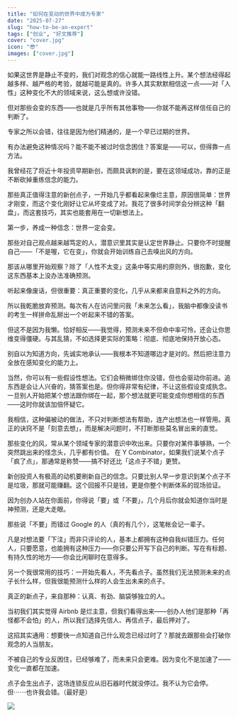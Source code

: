 ```yaml
---
title: "如何在变动的世界中成为专家"
date: "2025-07-27"
slug: "how-to-be-an-expert"
tags: ["创业", "好文推荐"]
cover: "cover.jpg"
icon: "😎"
images: ["cover.jpg"]
---
```

如果这世界是静止不变的，我们对观念的信心就能一路线性上升。某个想法经得起越多样、越严格的考验，就越可能是真的。许多人其实默默相信这一点——对「人性」这种变化不大的领域来说，这么想或许没错。



但对那些会变的东西——也就是几乎所有其他事物——你就不能再这样信任自己的判断了。



专家之所以会错，往往是因为他们精通的，是一个早已过期的世界。



有办法避免这种情况吗？能不能不被过时信念困住？答案是——可以，但得靠一点方法。



我曾经花了将近十年投资早期新创，而颇具讽刺的是，要在这领域成功，靠的正是不断砍掉重练信念的能力。



那些真正值得注意的新创点子，一开始几乎都看起来像烂主意，原因很简单：世界才刚变，而这个变化刚好让它从坏变成了对。我花了很多时间学会分辨这种「翻盘」，而这套技巧，其实也能套用在一切新想法上。



第一步，养成一种信念：世界一定会变。



那些对自己观点越来越笃定的人，潜意识里其实是认定世界静止。只要你不时提醒自己——「不是喔，它在变」，你就会开始训练自己去嗅出风的方向。



那该从哪里开始观察？除了「人性不太变」这条中等实用的原则外，很抱歉，变化这东西基本上没办法准确预测。



听起来像废话，但很重要：真正重要的变化，几乎从来都来自意料之外的方向。



所以我乾脆放弃预测。每次有人在访问里问我「未来怎么看」，我脑中都像没读书的考生一样拼命乱掰出一个听起来不错的答案。



但这不是因为我懒。恰好相反——我觉得，预测未来不但命中率可怜，还会让你思维变得僵硬。与其乱猜，不如选择更实际的策略：彻底、彻底地保持开放心态。



别自以为知道方向，先诚实地承认——我根本不知道哪边才是对的。然后把注意力全放在感知变化的能力上。



当然，你可以有一些假设性想法。它们会稍微绑住你没错，但也会驱动你前进。追东西是会让人兴奋的，猜答案也是。但你得非常有纪律，不让这些假设变成执念。
一旦别人开始把某个想法跟你绑在一起，那个想法就更可能变成你想相信的东西——这时你就该加倍怀疑它。



我相信，这种偏被动的做法，不只对判断想法有帮助，连产出想法也一样管用。真正的诀窍不是「刻意去想」，而是解决问题时，不打断那些莫名冒出来的直觉。



那些变化的风，常从某个领域专家的潜意识中吹出来。只要你对某件事够熟，一个突然跳出来的怪念头，几乎都有价值。
在 Y Combinator，如果我们说某个点子「疯了点」，那通常是称赞——搞不好还比「这点子不错」更赞。



新创投资人有极高的动机要刷新自己的信念。只要比别人早一步意识到某个点子不是垃圾，那就可能赚翻。这个回报不只是钱，更是你整个判断体系的现场验证。



因为创办人站在你面前，你得说「要」或「不要」，几个月后你就会知道你当时是神预测，还是大走眼。



那些说「不要」而错过 Google 的人（真的有几个），这笔帐会记一辈子。



凡是对想法要「下注」而非只评论的人，基本上都拥有这种自我纠错压力。任何人，只要愿意，也能拥有这种压力——你只要公开写下自己的判断。写在有标题、有持久性的地方——你会比闲聊时在意得多。



另一个我很常用的技巧：一开始先看人，不先看点子。虽然我们无法预测未来的点子长什么样，但我很能预测什么样的人会生出未来的点子。



真正的新点子，来自那种：认真、有劲、脑袋够独立的人。



当初我们其实觉得 Airbnb 是烂主意，但我们看得出来——创办人他们是那种「再怪都不会怕」的人，所以我们选择先信人、再信点子，最后押对了。



这招其实通用：想要快一点知道自己什么观念已经过时了？那就去跟那些会打破你观念的人当朋友。



不被自己的专业反困住，已经够难了，而未来只会更难。因为变化不是加速了——变化一直都在加速。



点子会生出点子，这场连锁反应从旧石器时代就没停过。我不认为它会停。
但⋯⋯也许我会错。（最好是）




![](https://prod-files-secure.s3.us-west-2.amazonaws.com/112d0858-5090-4d34-a606-b75eb8d65fd2/46476355-9cf3-4e99-9b7a-3531bc426380/1000202064.png?X-Amz-Algorithm=AWS4-HMAC-SHA256&X-Amz-Content-Sha256=UNSIGNED-PAYLOAD&X-Amz-Credential=ASIAZI2LB4667UBNXTUY%2F20250904%2Fus-west-2%2Fs3%2Faws4_request&X-Amz-Date=20250904T154609Z&X-Amz-Expires=3600&X-Amz-Security-Token=IQoJb3JpZ2luX2VjEPj%2F%2F%2F%2F%2F%2F%2F%2F%2F%2FwEaCXVzLXdlc3QtMiJHMEUCIAN881NAtJukPbp9Vb4FuEdvcBWn%2BqdmrolHQ8ywN8vDAiEAoFjw9PEHRa1I3V6Z0RRVFwLmOGmwzRKIaaJZ2hCdgR8q%2FwMIYRAAGgw2Mzc0MjMxODM4MDUiDCshaN81r8kTkGfzfSrcA5ZjzMzFJbXxxr0LRHuk2aqY2MguZ7p28HOIDU7DzHyTTcYkwRQAqVfgRhV9ypFMKaTUmIFbnvbyvKhDYz5KPpfjt6zY4n11nDQC9eGlbpWdgN%2BrpHLHxlxq49An2P3mD0Z9vfdPvb1dbSLZk4EZPH9MShYsK0n6aC9M2O8W7vJp0zjoNskIoLetaXu8dPdbz5xIhGdePlm%2B8zLUL4cC20IScK5v7or3zMWm34TSAA0HIhbV17VFf5zzOP9F5%2Bkud8zmXzMJ9S06sRku%2FgaZ8Hj1Og9dGSe5COcvNheQq2EkQqMXDVWIh%2F9lJmNA0jMjz2o3l0p7Wu%2FOjHSluQI3%2B1zFXvhYNK7RIRE1DdYvF10nAeTZ4wr1CoZF4z3PAGASy2lvWlp7S2beEP8Hok4nfozZkmS%2BT49kHTYOpRpDM9KGzuBglJomqhTrNF6dyfG%2FpSp0kSI8B1edYKR0Krd8%2Bg%2FMYqdzUR%2BTKI5G9RNLQPOkL8dY6CuzPT0WY0oZmbBrAPp%2BZ2lFWX9xw7mYbkhcVOnuBGFmFWzixS7iuK9BerQG2UOkgMckf%2FO0v2ZWV%2B88vKm7D9CiPvQpxYPGpuektzPOJeQuq3Jg%2FlYh0nggnkwPv6M%2BGAKbjk3Vs%2FD8MN%2Fl5sUGOqUBxY%2BziEhnxNmBJ6uht8ZdNKmQWVsLfp7sNci4wNFCmA%2BGkvJm82rfK6STr5ltP9PlhNpLFk6%2BGw3%2FZJY3ZxY3O6gUR5k7Zhib20lz7aMWWGd%2Bz4iGPH4d1fGWakhYmiH0gb8wQBRz7jVDcwdgnk62sFyqc%2BeJiGWPWiPaCOD5oMjBf7%2BUpgectCex9jffF5w1la6DBlQ%2Bffq5WUU2BCK8U3df%2B9rW&X-Amz-Signature=773048f0c569d9c2c4ff496d012177b5194253f0140c91bc5c894b5c82ff834c&X-Amz-SignedHeaders=host&x-amz-checksum-mode=ENABLED&x-id=GetObject)

